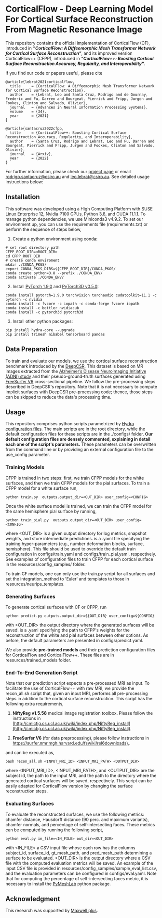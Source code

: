 # CorticalFlow - Deep Learning Model For Cortical Surface Reconstruction From Magnetic Resonance Image

This repository contains the official implementation of CorticalFlow (CF), introduced in ***"CorticalFlow: A Diffeomorphic Mesh Transformer Network for Cortical Surface Reconstruction"***, and its improved version CorticalFlow++ (CFPP), introduced in ***"CorticalFlow++: Boosting Cortical Surface Reconstruction Accuracy, Regularity, and Interoperability"***. 

If you find our code or papers useful, please cite

```
@article{lebrat2021corticalflow,
  title     = {CorticalFlow: A Diffeomorphic Mesh Transformer Network for Cortical Surface Reconstruction},
  author    = {Lebrat, Leo and Santa Cruz, Rodrigo and de Gournay, Frederic and Fu, Darren and Bourgeat, Pierrick and Fripp, Jurgen and Fookes, Clinton and Salvado, Olivier},
  journal   = {Advances in Neural Information Processing Systems},
  volume    = {34},
  year      = {2021}
}

@article{santacruz2022cfpp,
  title     = {CorticalFlow++: Boosting Cortical Surface Reconstruction Accuracy, Regularity, and Interoperability},
  author    = {Santa Cruz, Rodrigo and Lebrat, Leo and Fu, Darren and Bourgeat, Pierrick and Fripp, Jurgen and Fookes, Clinton and Salvado, Olivier},
  journal   = {Arxiv},
  year      = {2022}
}
```

For further information, please check our [project page](https://lebrat.github.io/CorticalFlow/) or email rodrigo.santacruz@csiro.au and leo.lebrat@csiro.au.
See detailed usage instructions below:


## Installation
This software was developed using a High Computing Platform with SUSE Linux Enterprise 12, Nvidia P100 GPUs, Python 3.8, and CUDA 11.1.1. To manage python dependencies, we use Miniconda3 v4.9.2. To set our environment up, you can use the requirements file (requirements.txt) or perform the sequence of steps below, 

1. Create a python environment using conda:
```
# set root directory path
CFPP_ROOT_DIR=<ROOT_DIR>
cd CFPP_ROOT_DIR
# create conda enviroment
mkdir ./CONDA_PKGS/
export CONDA_PKGS_DIRS=${CFPP_ROOT_DIR}/CONDA_PKGS/
conda create python=3.8 --prefix ./CONDA_ENV/
conda activate ./CONDA_ENV/
```

2. Install [PyTorch 1.9.0](https://pytorch.org/) and [PyTorch3D v0.5.0](https://github.com/facebookresearch/pytorch3d):
```
conda install pytorch=1.9.0 torchvision torchaudio cudatoolkit=11.1 -c pytorch -c nvidia
conda install -c fvcore -c iopath -c conda-forge fvcore iopath
conda install -c bottler nvidiacub
conda install -c pytorch3d pytorch3d
```

3. Install other python packages:
```
pip install hydra-core --upgrade
pip install trimesh nibabel tensorboard pandas
```

## Data Preparation
To train and evaluate our models, we use the cortical surface reconstruction benchmark introduced by the [DeepCSR](https://bitbucket.csiro.au/projects/CRCPMAX/repos/deepcsr/browse). This dataset is based on MR images extracted from the [Alzheimer’s Disease Neuroimaging Initiative (ADNI) study](http://adni.loni.usc.edu/) and their pseudo-ground-truth surfaces generated using [FreeSurfer V6](https://surfer.nmr.mgh.harvard.edu/) cross-sectional pipeline. We follow the pre-processing steps described in DeepCSR's repository. Note that it is not necessary to compute implicit surfaces with DeepCSR pre-processing code; thence, those steps can be skipped to reduce the data's processing time.

## Usage
This repository comprises python scripts parametrized by [Hydra configuration files](https://hydra.cc/docs/intro/). The main scripts are in the root directory, while the default configuration files for these scripts are in the ./configs/ folder.  **Our default configuration files are densely commented, explaining in detail each one of the script's parameters.** These parameters can be overwritten from the command line or by providing an external configuration file to the use_config parameter.

### Training Models
CFPP is trained in two steps: first, we train CFPP models for the white surfaces, and then we train CFPP models for the pial surfaces.
To train a CFPP model for a white surface run, 
```
python train.py  outputs.output_dir=<OUT_DIR> user_config=<CONFIG>
``` 
Once the white surface model is trained, we can train the CFPP model for the same hemisphere pial surface by running, 
```
python train_pial.py  outputs.output_dir=<OUT_DIR> user_config=<CONFIG>
``` 
where <OUT_DIR> is a given output directory for log metrics, snapshot weights, and store intermediate predictions. <CONFIG> is a .yaml file specifying the training hyper-parameters (e.g., number deformation blocks, surface, hemisphere). This file should be used to override the default train configuration in configs/train.yaml and configs/train_pial.yaml, respectively. See examples of configuration files to train CFPP for each cortical surface in the resources/config_samples/ folder.

To train CF models, one can only use the train.py script for all surfaces and set the integration_method to 'Euler' and templates to those in resources/neurips_templates.

### Generating Surfaces
To generate cortical surfaces with CF or CFPP, run
```
python predict.py outputs.output_dir=${OUT_DIR} user_config=${CONFIG}
```
with <OUT_DIR> the output directory where the generated surfaces will be saved. <CONFIG> is a .yaml specifying the path to CFPP's weights for the reconstruction of the white and pial surfaces between other options. As before, the default parameters are presented in configs/predict.yaml. 

We also provide **pre-trained models** and their prediction configuration files for CorticalFlow and CorticalFlow++. These files are in resources/trained_models folder.

### End-To-End Generation Script
Note that our prediction script expects a pre-processed MRI as input. To facilitate the use of CorticalFlow++ with raw MRI, we provide the recon_all.sh script that, given an input MRI, performs all pre-processing steps in addition to the cortical surface reconstruction. This script has the following extra requirements,

1. **NiftyReg v1.5.58** medical image registration toolbox. Please follow the instructions in [http://cmictig.cs.ucl.ac.uk/wiki/index.php/NiftyReg_install](http://cmictig.cs.ucl.ac.uk/wiki/index.php/NiftyReg_install).
    
2. **FreeSurfer V6** (for data preprocessing), please follow instructions in [https://surfer.nmr.mgh.harvard.edu/fswiki/rel6downloads).](https://surfer.nmr.mgh.harvard.edu/fswiki/rel6downloads).

and can be executed as,
```
bash recon_all.sh <INPUT_MRI_ID> <INPUT_MRI_PATH> <OUTPUT_DIR>
```
where <INPUT_MRI_ID>, <INPUT_MRI_PATH>, and <OUTPUT_DIR> are the subject id, the path to the input MRI, and the path to the directory where the generated cortical surfaces will be saved, respectively. This script can be easily adapted for CorticalFlow version by changing the surface reconstruction steps.

### Evaluating Surfaces
To evaluate the reconstructed surfaces, we use the following metrics: chamfer distance, Hausdorff distance (90 perc. and maximum variants), chamfer normals, and percentage of self-intersecting faces. These metrics can be computed by running the following script,
```
python eval.py in_file=<IN_FILE> out_dir=<OUT_DIR>
```
with <IN_FILE> a CSV input file whose each row has the columns subject_id, surface_id, gt_mesh_path, and pred_mesh_path determining a surface to be evaluated. <OUT_DIR> is the output directory where a CSV file with the computed evaluation metrics will be saved. An example of the input CSV file is provided in resources/config_samples/sample_eval_list.csv, and the evaluation parameters can be configured in configs/eval.yaml. Note that for computing the percentage of self-intersecting faces metric, it is necessary to install the [PyMeshLab](https://github.com/cnr-isti-vclab/PyMeshLab) python package.

## Acknowledgment
This research was supported by [Maxwell plus](https://maxwellplus.com/).

